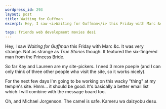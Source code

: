 ```yaml
--- 
wordpress_id: 293
layout: post
title: Waiting for Guffman
excerpt: Hey, I saw <i>Waiting for Guffman</i> this Friday with Marc &c.  It was very strange.  Not as strange as <i>True Stories</i> though.  It featured the six-fingered man from the Princess Bride.<p>So far Kay and Laureen are my site-pickers.  I need 3 more poeple (and I can only think of three other people who visit the site, so it works nicely).<p>For the next few days I'm going to be working on this wacky "thing" at my temple's site.  Hmm... it should be good.  It's basically a better email list which I will combine with the message board too.<p>Oh, and Michael Jorgenson.  The camel is safe.  Kameru wa daizyobu desu.

tags: friends web development movies desi
---
```


Hey, I saw <i>Waiting for Guffman</i> this Friday with Marc &c.  It was very strange.  Not as strange as <i>True Stories</i> though.  It featured the six-fingered man from the Princess Bride.<p>So far Kay and Laureen are my site-pickers.  I need 3 more poeple (and I can only think of three other people who visit the site, so it works nicely).<p>For the next few days I'm going to be working on this wacky "thing" at my temple's site.  Hmm... it should be good.  It's basically a better email list which I will combine with the message board too.<p>Oh, and Michael Jorgenson.  The camel is safe.  Kameru wa daizyobu desu.
